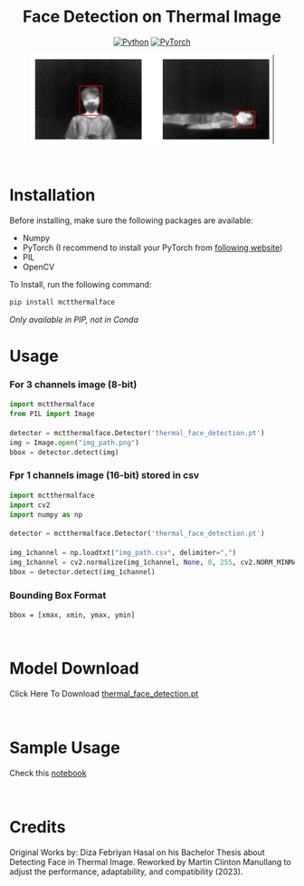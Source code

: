 <div align="center">

# Face Detection on Thermal Image
<a href="https://www.python.org/"><img alt="Python" src="https://img.shields.io/badge/-Python 3.7+-blue?style=for-the-badge&logo=python&logoColor=white"></a>
<a href="https://pytorch.org/get-started/locally/"><img alt="PyTorch" src="https://img.shields.io/badge/-PyTorch 1.8+-ee4c2c?style=for-the-badge&logo=pytorch&logoColor=white"></a>

![Sample](https://raw.githubusercontent.com/mctosima/MCTThermalFace/master/sample_new.png)

<br>
</div>

# Installation

Before installing, make sure the following packages are available:
- Numpy
- PyTorch (I recommend to install your PyTorch from [following website](https://pytorch.org/))
- PIL
- OpenCV

To Install, run the following command:
```bash
pip install mctthermalface
```

*Only available in PIP, not in Conda*

# Usage

### For 3 channels image (8-bit)
```python
import mctthermalface
from PIL import Image

detector = mctthermalface.Detector('thermal_face_detection.pt')
img = Image.open("img_path.png")
bbox = detector.detect(img)
```

### Fpr 1 channels image (16-bit) stored in csv
```python
import mctthermalface
import cv2
import numpy as np

detector = mctthermalface.Detector('thermal_face_detection.pt')

img_1channel = np.loadtxt("img_path.csv", delimiter=",")
img_1channel = cv2.normalize(img_1channel, None, 0, 255, cv2.NORM_MINMAX, cv2.CV_8U)
bbox = detector.detect(img_1channel)
```

### Bounding Box Format

```
bbox = [xmax, xmin, ymax, ymin]
```

<br>

# Model Download
Click Here To Download [thermal_face_detection.pt](https://github.com/mctosima/MCTThermalFace/blob/master/thermal_face_detection.pt)

<br>

# Sample Usage
Check this [notebook](https://github.com/mctosima/MCTThermalFace/blob/master/how_to_use.ipynb)

<br>

# Credits
Original Works by: Diza Febriyan Hasal on his Bachelor Thesis about Detecting Face in Thermal Image. Reworked by Martin Clinton Manullang to adjust the performance, adaptability, and compatibility (2023). 